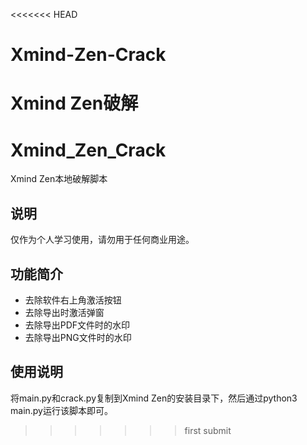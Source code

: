 <<<<<<< HEAD
# Xmind-Zen-Crack
Xmind Zen破解
=======
# Xmind_Zen_Crack
Xmind Zen本地破解脚本
## 说明
仅作为个人学习使用，请勿用于任何商业用途。
## 功能简介
 * 去除软件右上角激活按钮
 * 去除导出时激活弹窗
 * 去除导出PDF文件时的水印
 * 去除导出PNG文件时的水印
## 使用说明
将main.py和crack.py复制到Xmind Zen的安装目录下，然后通过python3 main.py运行该脚本即可。
>>>>>>> first submit
